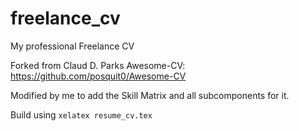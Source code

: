 # freelance_cv
My professional Freelance CV 

Forked from Claud D. Parks Awesome-CV: https://github.com/posquit0/Awesome-CV

Modified by me to add the Skill Matrix and all subcomponents for it.

Build using `xelatex resume_cv.tex` 